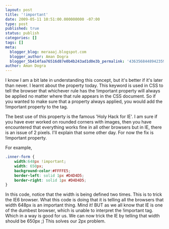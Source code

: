 ```yaml
---
layout: post
title: '!important'
date: 2009-05-11 10:51:00.000000000 -07:00
type: post
published: true
status: publish
categories: []
tags: []
meta:
  blogger_blog: meraaaj.blogspot.com
  blogger_author: Aman Dogra
  blogger_5b414faa76516d87e0b4b243ad1d0e3b_permalink: '4363568448942359356'
author: Aman Dogra
---
```


I know I am a bit late in understanding this concept, but it's
better if it's later than never. I learnt about the property today. This
keyword is used in CSS to tell the browser that whichever rule has the
!important property will always be applied no matter where that rule
appears in the CSS document. So if you wanted to make sure that a
property always applied, you would add the !important property to the
tag.
<!--more-->

The best use of this property is the famous 'Holy Hack for IE'. I am
sure if you have ever worked on rounded corners with images, then you
have encountered that everything works fine in all other browsers but in
IE, there is an issue of 2 pixels. I'll explain that some other day. For
now the fix is !important property.

For example,

```css
.inner-form {
    width:648px !important;
    width: 650px;
    background-color:#FFFFE5;
    border-left: solid 1px #D4D4D5;
    border-right: solid 1px #D4D4D5;
}
```

In this code, notice that the width
is being defined two times. This is to trick the IE6 browser. What this
code is doing that it is telling all the browsers that width 648px is an
important thing. Mind it! BUT as we all know that IE is one of the
dumbest browser, which is unable to interpret the !important tag. Which
in a way is good for us. We can now trick the IE by telling that width
should be 650px ;) This solves our 2px problem.
